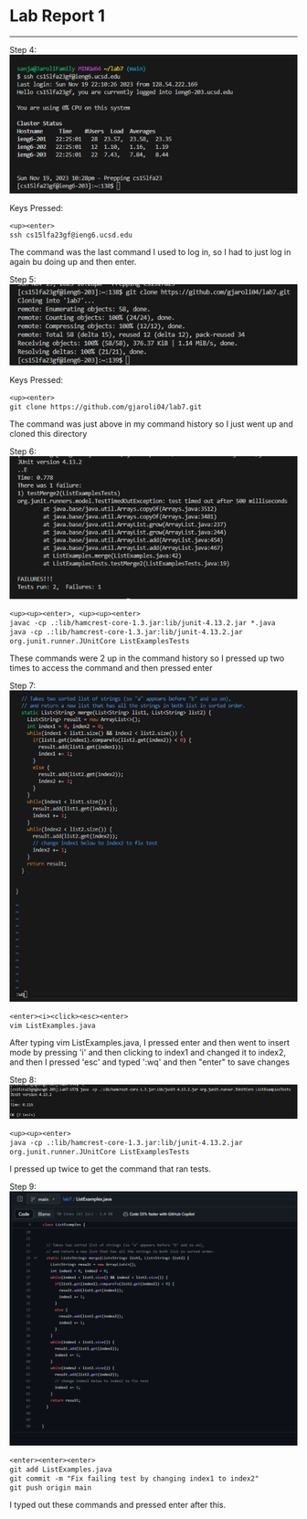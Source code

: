 # Lab Report 1
***

Step 4: <br>
![Image](step4.png)	

Keys Pressed:
```
<up><enter>
ssh cs15lfa23gf@ieng6.ucsd.edu 
```
The command was the last command I used to log in, so I had to just log in again bu doing up and then enter.

Step 5: <br>
![Image](step5.png)	

Keys Pressed:
```
<up><enter>
git clone https://github.com/gjaroli04/lab7.git
```
The command was just above in my command history so I just went up and cloned this directory

Step 6: <br>
![Image](step6.png)	

```
<up><up><enter>, <up><up><enter> 
javac -cp .:lib/hamcrest-core-1.3.jar:lib/junit-4.13.2.jar *.java
java -cp .:lib/hamcrest-core-1.3.jar:lib/junit-4.13.2.jar org.junit.runner.JUnitCore ListExamplesTests 
```
These commands were 2 up in the command history so I pressed up two times to access the command and then pressed enter

Step 7: <br>
![Image](step7.png)	

```
<enter><i><click><esc><enter>
vim ListExamples.java
```

After typing vim ListExamples.java, I pressed enter and then went to insert mode by pressing 'i' and then clicking to index1 and changed it to index2, and then I pressed 'esc' and typed ':wq' and then "enter" to save changes


Step 8: <br>
![Image](step8.png)	
```
<up><up><enter>
java -cp .:lib/hamcrest-core-1.3.jar:lib/junit-4.13.2.jar org.junit.runner.JUnitCore ListExamplesTests
```
I pressed up twice to get the command that ran tests.

Step 9: <br>
![Image](step9.png)	
```
<enter><enter><enter>
git add ListExamples.java
git commit -m "Fix failing test by changing index1 to index2"
git push origin main
```

I typed out these commands and pressed enter after this.
